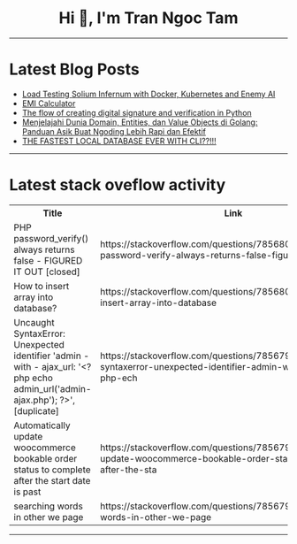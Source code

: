 <h1 align="center">Hi 👋, I'm Tran Ngoc Tam</h1>

---

# Latest Blog Posts 
<!-- BLOG-POST-LIST:START -->
- [Load Testing Solium Infernum with Docker, Kubernetes and Enemy AI](https://dev.to/romesh_dev/load-testing-solium-infernum-with-docker-kubernetes-and-enemy-ai-9pl)
- [EMI Calculator](https://dev.to/vinkalprajapati/emi-calculator-b2b)
- [The flow of creating digital signature and verification in Python](https://dev.to/u2633/the-flow-of-creating-digital-signature-and-verification-in-python-37ng)
- [Menjelajahi Dunia Domain, Entities, dan Value Objects di Golang: Panduan Asik Buat Ngoding Lebih Rapi dan Efektif](https://dev.to/yogameleniawan/menjelajahi-dunia-domain-entities-dan-value-objects-di-golang-panduan-asik-buat-ngoding-lebih-rapi-dan-efektif-42db)
- [THE FASTEST LOCAL DATABASE EVER WITH CLI??!!!](https://dev.to/jedi-studio/the-fastest-local-database-ever-with-cli-lm6)
<!-- BLOG-POST-LIST:END -->

---

# Latest stack oveflow activity
<table>
  <tr><th>Title</th><th>Link</th></tr>
  <!-- STACKOVERFLOW:START --><tr><td>PHP password_verify&lpar;&rpar; always returns false - FIGURED IT OUT [closed]</td><td>https://stackoverflow.com/questions/78568027/php-password-verify-always-returns-false-figured-it-out</td></tr><tr><td>How to insert array into database?</td><td>https://stackoverflow.com/questions/78568018/how-to-insert-array-into-database</td></tr><tr><td>Uncaught SyntaxError: Unexpected identifier &#39;admin - with - ajax_url: &#39;&lt;?php echo admin_url&lpar;&#39;admin-ajax.php&#39;&rpar;; ?&gt;&#39;, [duplicate]</td><td>https://stackoverflow.com/questions/78567984/uncaught-syntaxerror-unexpected-identifier-admin-with-ajax-url-php-ech</td></tr><tr><td>Automatically update woocommerce bookable order status to complete after the start date is past</td><td>https://stackoverflow.com/questions/78567928/automatically-update-woocommerce-bookable-order-status-to-complete-after-the-sta</td></tr><tr><td>searching words in other we page</td><td>https://stackoverflow.com/questions/78567923/searching-words-in-other-we-page</td></tr><!-- STACKOVERFLOW:END -->
</table>

---


